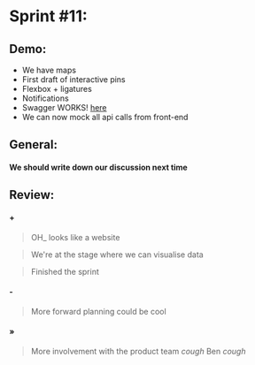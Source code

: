 # Sprint #11:

## Demo:
- We have maps
- First draft of interactive pins
- Flexbox + ligatures
- Notifications
- Swagger WORKS! [here](https://www.overhear.uk/api-docs/)
- We can now mock all api calls from front-end 

## General:
#### We should write down our discussion next time

## Review:
#### +
> OH_ looks like a website

> We're at the stage where we can visualise data

> Finished the sprint

#### -
> More forward planning could be cool

#### »
> More involvement with the product team *cough* Ben *cough*
